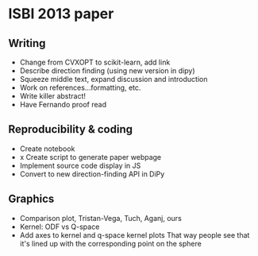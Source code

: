 # ISBI 2013 paper

## Writing

- Change from CVXOPT to scikit-learn, add link
- Describe direction finding (using new version in dipy)
- Squeeze middle text, expand discussion and introduction
- Work on references...formatting, etc. 
- Write killer abstract!
- Have Fernando proof read

## Reproducibility & coding

- Create notebook
- x Create script to generate paper webpage
- Implement source code display in JS
- Convert to new direction-finding API in DiPy

## Graphics

- Comparison plot, Tristan-Vega, Tuch, Aganj, ours
- Kernel: ODF vs Q-space
- Add axes to kernel and q-space kernel plots
  That way people see that it's lined up with the corresponding point on the
  sphere
